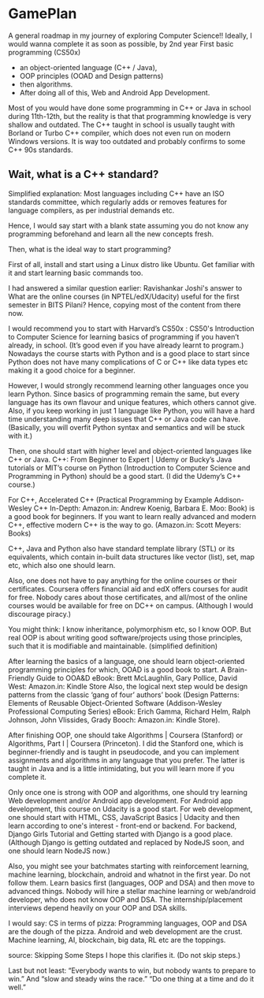 # GamePlan

A general roadmap in my journey of exploring Computer Science!! Ideally, I would wanna complete it as soon as possible, by 2nd year
First basic programming (CS50x) 
- an object-oriented language (C++ / Java), 
- OOP principles (OOAD and Design patterns) 
- then algorithms. 
- After doing all of this, Web and Android App Development.

Most of you would have done some programming in C++ or Java in school during 11th-12th, but the reality is that that programming knowledge is very shallow and outdated. 
The C++ taught in school is usually taught with Borland or Turbo C++ compiler, which does not even run on modern Windows versions. It is way too outdated and probably confirms to some C++ 90s standards.

## Wait, what is a C++ standard?

Simplified explanation: Most languages including C++ have an ISO standards committee, which regularly adds or removes features for language compilers, as per industrial demands etc.

Hence, I would say start with a blank state assuming you do not know any programming beforehand and learn all the new concepts fresh.

Then, what is the ideal way to start programming?

First of all, install and start using a Linux distro like Ubuntu. Get familiar with it and start learning basic commands too.

I had answered a similar question earlier: Ravishankar Joshi's answer to What are the online courses (in NPTEL/edX/Udacity) useful for the first semester in BITS Pilani? Hence, copying most of the content from there now.

I would recommend you to start with Harvard’s CS50x : CS50's Introduction to Computer Science for learning basics of programming if you haven’t already, in school. (It’s good even if you have already learnt to program.) Nowadays the course starts with Python and is a good place to start since Python does not have many complications of C or C++ like data types etc making it a good choice for a beginner.

However, I would strongly recommend learning other languages once you learn Python. Since basics of programming remain the same, but every language has its own flavour and unique features, which others cannot give. Also, if you keep working in just 1 language like Python, you will have a hard time understanding many deep issues that C++ or Java code can have. (Basically, you will overfit Python syntax and semantics and will be stuck with it.)

Then, one should start with higher level and object-oriented languages like C++ or Java. C++: From Beginner to Expert | Udemy or Bucky’s Java tutorials or MIT’s course on Python (Introduction to Computer Science and Programming in Python) should be a good start. (I did the Udemy’s C++ course.)

For C++, Accelerated C++ (Practical Programming by Example Addison-Wesley C++ In-Depth: Amazon.in: Andrew Koenig, Barbara E. Moo: Book) is a good book for beginners. If you want to learn really advanced and modern C++, effective modern C++ is the way to go. (Amazon.in: Scott Meyers: Books)

C++, Java and Python also have standard template library (STL) or its equivalents, which contain in-built data structures like vector (list), set, map etc, which also one should learn.

Also, one does not have to pay anything for the online courses or their certificates. Coursera offers financial aid and edX offers courses for audit for free. Nobody cares about those certificates, and all/most of the online courses would be available for free on DC++ on campus. (Although I would discourage piracy.)

You might think: I know inheritance, polymorphism etc, so I know OOP.
But real OOP is about writing good software/projects using those principles, such that it is modifiable and maintainable. (simplified definition)

After learning the basics of a language, one should learn object-oriented programming principles for which, OOAD is a good book to start. A Brain-Friendly Guide to OOA&D eBook: Brett McLaughlin, Gary Pollice, David West: Amazon.in: Kindle Store 
Also, the logical next step would be design patterns from the classic ‘gang of four’ authors’ book (Design Patterns: Elements of Reusable Object-Oriented Software (Addison-Wesley Professional Computing Series) eBook: Erich Gamma, Richard Helm, Ralph Johnson, John Vlissides, Grady Booch: Amazon.in: Kindle Store).

After finishing OOP, one should take Algorithms | Coursera (Stanford) or Algorithms, Part I | Coursera (Princeton). I did the Stanford one, which is beginner-friendly and is taught in pseudocode, and you can implement assignments and algorithms in any language that you prefer. The latter is taught in Java and is a little intimidating, but you will learn more if you complete it.

Only once one is strong with OOP and algorithms, one should try learning Web development and/or Android app development. For Android app development, this course on Udacity is a good start. For web development, one should start with HTML, CSS, JavaScript Basics | Udacity and then learn according to one's interest - front-end or backend. For backend, Django Girls Tutorial and Getting started with Django is a good place. (Although Django is getting outdated and replaced by NodeJS soon, and one should learn NodeJS now.)

Also, you might see your batchmates starting with reinforcement learning, machine learning, blockchain, android and whatnot in the first year. Do not follow them. Learn basics first (languages, OOP and DSA) and then move to advanced things. 
Nobody will hire a stellar machine learning or web/android developer, who does not know OOP and DSA. 
The internship/placement interviews depend heavily on your OOP and DSA skills.

I would say: 
CS in terms of pizza:
Programming languages, OOP and DSA are the dough of the pizza.
Android and web development are the crust.
Machine learning, AI, blockchain, big data, RL etc are the toppings.


source: Skipping Some Steps
I hope this clarifies it. (Do not skip steps.)

Last but not least:
“Everybody wants to win, but nobody wants to prepare to win.”
And “slow and steady wins the race.”
“Do one thing at a time and do it well.”
